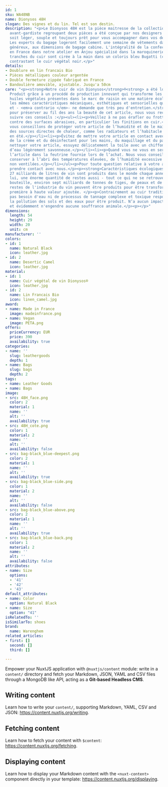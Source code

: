 ```yaml
---
id: 1
sku: WA48NB
name: Dionysos 48H
slogan: Des vignes et du lin. Tel est son destin.
description: "<p>Le Dionysos 48H est la pièce maitresse de la collection. Son architecture
  avant-gardiste regroupant deux pièces a été conçue par nos designers afin qu'il
  soit léger, souple et toujours prêt pour vous accompagner dans vos déplacements.
  Les experts du bagage logeront facilement une semaine de vêtements dans son intérieur
  généreux, aux dimensions de bagage cabine. L'intégralité de la confection est réalisée
  en France dans notre atelier en Anjou spécialisé dans la maroquinerie de luxe. Les
  tranches du cuir sont cirée à la main dans un coloris bleu Bugatti (clair ou foncé)
  contrastant le cuir végétal noir.</p>"
details:
- Doublure en lin francais Bio
- Pièces métalliques couleur argentée
- Double fermeture zippée fabriqué en France
- Bandoulière amovible, ajustable. Jusqu'a 50cm
care: "<p><strong>Notre cuir de vin Dionysos</strong>®<strong> a été longuement testé.
  Produit grâce à un procédé de production innovant qui transforme les fibres et les
  huiles végétales présentes dans le marc de raisin en une matière écologique ayant
  les mêmes caractéristiques mécaniques, esthétiques et sensorielles qu'un cuir traditionnel
  et - <em>a contrario </em>- ne demande que très peu d'entretien.</strong></p><p>Mais
  pour préserver au fil des ans la beauté de cet article, nous vous recommandons de
  suivre ces conseils :</p><ul><li><p>Veillez à ne pas érafler ou frotter votre article
  contre des surfaces abrasives, en particulier les finitions en cuir.</p></li><li><p>Nous
  vous conseillons de protéger votre article de l’humidité et de le maintenir à l’abri
  des sources directes de chaleur, comme les radiateurs et l’habitacle des voitures
  en été.</p></li><li><p>Évitez de mettre votre article en contact avec des liquides,
  de la crème et du désinfectant pour les mains, du maquillage et du parfum.</p></li><li><p>Pour
  nettoyer votre article, essuyez délicatement la toile avec un chiffon doux imbibé
  d’eau légèrement savonneuse.</p></li><li><p>Quand vous ne vous en servez pas, rangez
  l’article dans la feutrine fournie lors de l’achat. Nous vous conseillons de le
  conserver à l’abri des températures élevées, de l’humidité excessive ou des zones
  non ventilées.</p></li></ul><p>Pour toute question relative à votre article, veuillez
  prendre contact avec nous.</p><p><strong>Caractéristiques écologiques :</strong></p><p>Environ
  27 milliards de litres de vin sont produits dans le monde chaque année. Et avec
  lui, une énorme quantité de restes aussi - tout ce qui ne se retrouve pas dans la
  bouteille, environ sept milliards de tonnes de tiges, de peaux et de graines. Ces
  restes de l'industrie du vin peuvent être produits pour être transformées en matière
  première à haute valeur ajoutée. </p><p>Contrairement au cuir traditionnel, il n'a
  pas besoin d'eau ni de processus de tannage complexe et toxique responsables de
  la pollution des sols et des eaux pour être produit. N’a aucun impact sur les écosystèmes,
  et évidemment n'engendre aucune souffrance animale.</p><p></p>"
dimensions:
  length: 54
  height: 29
  width: 20
  unit: cm
manufacturer: ''
colors:
- id: 1
  name: Natural Black
  icon: leather.jpg
- id: 2
  name: Desertic Camel
  icon: leather.jpg
material:
- id: 1
  name: Cuir végétal de vin Dionysos®
  icon: leather.jpg
- id: 2
  name: Lin Francais Bio
  icon: linen_camel.jpg
award:
- name: Made in France
  image: madeinfrance.png
- name: Vegan
  image: PETA.png
offers:
  priceCurrency: EUR
  price: 390
  availability: true
categories:
- name: ''
  slug: leathergoods
  depth: 1
- name: Bags
  slug: bags
  depth: 2
tags:
- name: Leather Goods
- name: Bags
image:
- src: 48H_face.png
  color: 2
  material: 1
  name: ''
  alt: ''
  availability: true
- src: 48H_cote.png
  color: 1
  material: 2
  name: ''
  alt: ''
  availability: false
- src: bag-black_blue-deepest.png
  color: 2
  material: 1
  name: ''
  alt: ''
  availability: true
- src: bag-black_blue-side.png
  color: 1
  material: 2
  name: ''
  alt: ''
  availability: false
- src: bag-black_blue-above.png
  color: 2
  material: 1
  name: ''
  alt: ''
  availability: true
- src: bag-black_blue-back.png
  color: 1
  material: 2
  name: ''
  alt: ''
  availability: false
attributes:
- name: Size
  options:
  - '41'
  - '42'
  - '43'
default_attributes:
- name: Color
  option: Natural Black
- name: Size
  option: "41"
isRelatedTo: ''
isSimilarTo: shoes
brand:
  name: Warenghem
related_articles:
- first: []
  second: []
  third: []

---
```

Empower your NuxtJS application with `@nuxtjs/content` module: write in a `content/` directory and fetch your Markdown, JSON, YAML and CSV files through a MongoDB like API, acting as a **Git-based Headless CMS**.

## Writing content

Learn how to write your `content/`, supporting Markdown, YAML, CSV and JSON: https://content.nuxtjs.org/writing.

## Fetching content

Learn how to fetch your content with `$content`: https://content.nuxtjs.org/fetching.

## Displaying content

Learn how to display your Markdown content with the `<nuxt-content>` component directly in your template: https://content.nuxtjs.org/displaying.